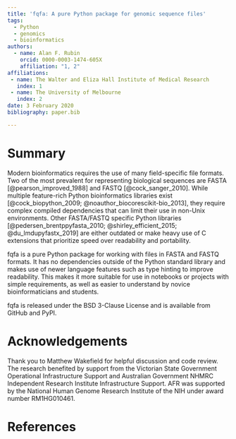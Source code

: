 ```yaml
---
title: 'fqfa: A pure Python package for genomic sequence files'
tags:
  - Python
  - genomics
  - bioinformatics
authors:
  - name: Alan F. Rubin
    orcid: 0000-0003-1474-605X
    affiliation: "1, 2"
affiliations:
 - name: The Walter and Eliza Hall Institute of Medical Research
   index: 1
 - name: The University of Melbourne
   index: 2
date: 3 February 2020
bibliography: paper.bib

---
```


# Summary

Modern bioinformatics requires the use of many field-specific file formats.
Two of the most prevalent for representing biological sequences are FASTA [@pearson_improved_1988] and FASTQ [@cock_sanger_2010].
While multiple feature-rich Python bioinformatics libraries exist [@cock_biopython_2009; @noauthor_biocorescikit-bio_2013], they require complex compiled dependencies that can limit their use in non-Unix environments.
Other FASTA/FASTQ specific Python libraries [@pedersen_brentppyfasta_2010; @shirley_efficient_2015; @du_lmdupyfastx_2019] are either outdated or make heavy use of C extensions that prioritize speed over readability and portability. 

fqfa is a pure Python package for working with files in FASTA and FASTQ formats.
It has no dependencies outside of the Python standard library and makes use of newer language features such as type hinting to improve readability.
This makes it more suitable for use in notebooks or projects with simple requirements, as well as easier to understand by novice bioinformaticians and students.

fqfa is released under the BSD 3-Clause License and is available from GitHub and PyPI.

# Acknowledgements

Thank you to Matthew Wakefield for helpful discussion and code review.
The research benefited by support from the Victorian State Government Operational Infrastructure Support and Australian Government NHMRC Independent Research Institute Infrastructure Support.
AFR was supported by the National Human Genome Research Institute of the NIH under award number RM1HG010461.

# References
